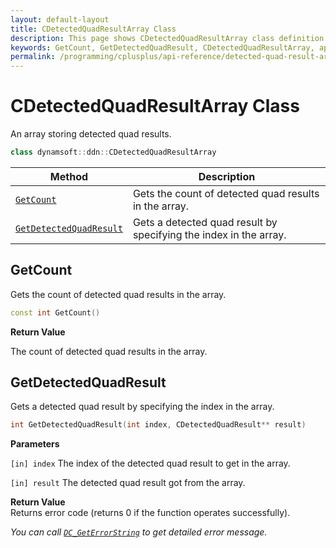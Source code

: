 ```yaml
---
layout: default-layout
title: CDetectedQuadResultArray Class
description: This page shows CDetectedQuadResultArray class definition of Dynamsoft Document Normalizer SDK C++ Edition.
keywords: GetCount, GetDetectedQuadResult, CDetectedQuadResultArray, api reference
permalink: /programming/cplusplus/api-reference/detected-quad-result-array.html
---
```


# CDetectedQuadResultArray Class

An array storing detected quad results.

```cpp
class dynamsoft::ddn::CDetectedQuadResultArray
```

| Method | Description |
|--------|-------------|
| [`GetCount`](#getcount) | Gets the count of detected quad results in the array.|
| [`GetDetectedQuadResult`](#getdetectedquadresult) | Gets a detected quad result by specifying the index in the array.|

## GetCount

Gets the count of detected quad results in the array.

```cpp
const int GetCount() 
```

**Return Value**

The count of detected quad results in the array.

## GetDetectedQuadResult

Gets a detected quad result by specifying the index in the array.

```cpp
int GetDetectedQuadResult(int index, CDetectedQuadResult** result) 
```

**Parameters**

`[in] index` The index of the detected quad result to get in the array.

`[in] result` The detected quad result got from the array.

**Return Value**  
Returns error code (returns 0 if the function operates successfully).

*You can call [`DC_GetErrorString`](document-normalizer-general.md#dc_geterrorstring) to get detailed error message.*
